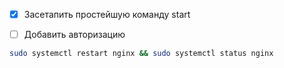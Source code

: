- [x] Засетапить простейшую команду start
- [ ] Добавить авторизацию


```bash
sudo systemctl restart nginx && sudo systemctl status nginx
```